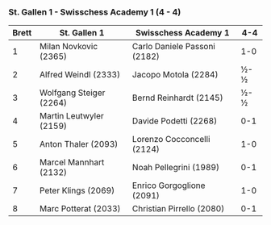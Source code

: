 ### St. Gallen 1 - Swisschess Academy 1 (4 - 4)

| Brett | St. Gallen 1            | Swisschess Academy 1         | 4-4 |
|-------|-------------------------|------------------------------|-----|
| 1     | Milan Novkovic (2365)   | Carlo Daniele Passoni (2182) | 1-0 |
| 2     | Alfred Weindl (2333)    | Jacopo Motola (2284)         | ½-½ |
| 3     | Wolfgang Steiger (2264) | Bernd Reinhardt (2145)       | ½-½ |
| 4     | Martin Leutwyler (2159) | Davide Podetti (2268)        | 0-1 |
| 5     | Anton Thaler (2093)     | Lorenzo Cocconcelli (2124)   | 1-0 |
| 6     | Marcel Mannhart (2132)  | Noah Pellegrini (1989)       | 0-1 |
| 7     | Peter Klings (2069)     | Enrico Gorgoglione (2091)    | 1-0 |
| 8     | Marc Potterat (2033)    | Christian Pirrello (2080)    | 0-1 |
